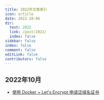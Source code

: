 ```yaml
---
title: 2022年文章索引
icon: article
date: 2022-10-06
dir:
  text: 2022
  link: /post/2022/
  index: false
sidebar: false
index: false
comment: false
editLink: false
contributors: false
---
```


## 2022年10月

- [使用 Docker + Let's Encrypt 申请泛域名证书](wildcard-ssl-certificate-by-let-s-encrypt.md)